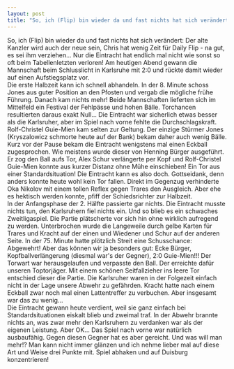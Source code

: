```yaml
---
layout: post
title: "So, ich (Flip) bin wieder da und fast nichts hat sich verändert: Der alte Kanzler wird auch der neue sein, Chris hat wenig Zeit für Daily Flip - na gut, es sei ihm verziehen..."
---
```


So, ich (Flip) bin wieder da und fast nichts hat sich verändert: Der alte Kanzler wird auch der neue sein, Chris hat wenig Zeit für Daily Flip - na gut, es sei ihm verziehen... Nur die Eintracht hat endlich mal nicht wie sonst so oft beim Tabellenletzten verloren! Am heutigen Abend gewann die Mannschaft beim Schlusslicht in Karlsruhe mit 2:0 und rückte damit wieder auf einen Aufstiegsplatz vor.  
Die erste Halbzeit kann ich schnell abhandeln. In der 8. Minute schoss Jones aus guter Position an den Pfosten und vergab die mögliche frühe Führung. Danach kam nichts mehr! Beide Mannschaften lieferten sich im Mittelfeld ein Festival der Fehlpässe und hohen Bälle. Torchancen resultierten daraus exakt Null... Die Eintracht war sicherlich etwas besser als die Karlsruher, aber im Spiel nach vorne fehlte die Durchschlagskraft. Rolf-Christel Guie-Mien kam selten zur Geltung. Der einzige Stürmer Jones (Kryszalowicz schmorte heute auf der Bank) bekam daher auch wenig Bälle. Kurz vor der Pause bekam die Eintracht wenigstens mal einen Eckball zugesprochen. Wie meistens wurde dieser von Henning Bürger ausgeführt. Er zog den Ball aufs Tor, Alex Schur verlängerte per Kopf und Rolf-Christel Guie-Mien konnte aus kurzer Distanz ohne Mühe einschieben! Ein Tor aus einer Standardsituation! Die Eintracht kann es also doch. Gottseidank, denn anders konnte heute wohl kein Tor fallen. Direkt im Gegenzug verhinderte Oka Nikolov mit einem tollen Reflex gegen Trares den Ausgleich. Aber ehe es hektisch werden konnte, pfiff der Schiedsrichter zur Halbzeit.  
In der Anfangsphase der 2. Hälfte passierte gar nichts. Die Eintracht musste nichts tun, den Karlsruhern fiel nichts ein. Und so blieb es ein schwaches Zweitligaspiel. Die Partie plätscherte vor sich hin ohne wirklich aufregend zu werden. Unterbrochen wurde die Langeweile durch gelbe Karten für Trares und Kracht auf der einen und Wiedener und Schur auf der anderen Seite. In der 75. Minute hatte plötzlich Streit eine Schusschance: Abgewehrt! Aber das können wir ja besonders gut: Ecke Bürger, Kopfballverlängerung (diesmal war's der Gegner), 2:0 Guie-Mien!!! Der Torwart war herausgelaufen und verpasste den Ball. Der erreichte dafür unseren Toptorjäger. Mit einem schönen Seitfallzieher ins leere Tor entschied dieser die Partie. Die Karlsruher waren in der Folgezeit einfach nicht in der Lage unsere Abwehr zu gefährden. Kracht hatte nach einem Eckball zwar noch mal einen Lattentreffer zu verbuchen. Aber insgesamt war das zu wenig...  
Die Eintracht gewann heute verdient, weil sie ganz einfach bei Standardsituationen eiskalt blieb und zweimal traf. In der Abwehr brannte nichts an, was zwar mehr den Karlsruhern zu verdanken war als der eigenen Leistung. Aber OK... Das Spiel nach vorne war natürlich ausbaufähig. Gegen diesen Gegner hat es aber gereicht. Und was will man mehr!? Man kann nicht immer glänzen und ich nehme lieber mal auf diese Art und Weise drei Punkte mit. Spiel abhaken und auf Duisburg konzentrieren!
